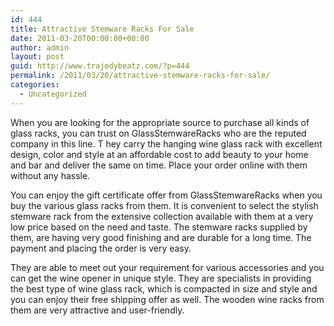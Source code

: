 ```yaml
---
id: 444
title: Attractive Stemware Racks For Sale
date: 2011-03-20T00:00:00+00:00
author: admin
layout: post
guid: http://www.trajedybeatz.com/?p=444
permalink: /2011/03/20/attractive-stemware-racks-for-sale/
categories:
  - Uncategorized
---
```

When you are looking for the appropriate source to purchase all kinds of glass racks, you can trust on GlassStemwareRacks who are the reputed company in this line. T hey carry the hanging wine glass rack with excellent design, color and style at an affordable cost to add beauty to your home and bar and deliver the same on time. Place your order online with them without any hassle.

You can enjoy the gift certificate offer from GlassStemwareRacks when you buy the various glass racks from them. It is convenient to select the stylish stemware rack from the extensive collection available with them at a very low price based on the need and taste. The stemware racks supplied by them, are having very good finishing and are durable for a long time. The payment and placing the order is very easy.

They are able to meet out your requirement for various accessories and you can get the wine opener in unique style. They are specialists in providing the best type of wine glass rack, which is compacted in size and style and you can enjoy their free shipping offer as well. The wooden wine racks from them are very attractive and user-friendly.